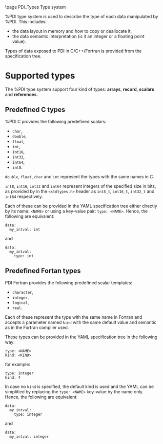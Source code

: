 \page PDI_Types Type system

%PDI type system is used to describe the type of each data manipulated by %PDI.
This includes:
* the data layout in memory and how to copy or deallocate it,
* the data semantic interpretation (is it an integer or a floating point value).

Types of data exposed to PDI in C/C++/Fortran is provided from the specification
tree.

# Supported types

The %PDI type system support four kind of types: **arrays**, **record**,
**scalars** and **references**.

## Predefined C types

%PDI C provides the following predefined scalars:
* `char`,
* `double`,
* `float`,
* `int`,
* `int16`,
* `int32`,
* `int64`,
* `int8`.

`double`, `float`, `char` and `int` represent the types with the same names in
C.

`int8`, `int16`, `int32` and `int64` represent integers of the specified size in
bits, as provided by in the `<stdtypes.h>` header as `int8_t`, `int16_t`,
`int32_t` and `int64` respectively.

Each of these can be provided in the YAML specification tree either directly by
its name: `<NAME>` or using a key-value pair: `type: <NAME>`.
Hence, the following are equivalent:
```
data:
  my_intval: int
```
and
```
data:
  my_intval:
    type: int
```

## Predefined Fortan types

PDI Fortran provides the following predefined scalar templates:
* `character`,
* `integer`,
* `logical`,
* `real`.

Each of these represent the type with the same name in Fortran and accepts a
parameter named `kind` with the same default value and semantic as in the
Fortran compiler used.

These types can be provided in the YAML specification tree in the following way:
```
type: <NAME>
kind: <KIND>
```
for example:
```
type: integer
kind: 4
```

In case no `kind` is specified, the default kind is used and the YAML can be
simplified by replacing the `type: <NAME>` key-value by the name only.
Hence, the following are equivalent:
```
data:
  my_intval:
    type: integer
```
and
```
data:
  my_intval: integer
```
